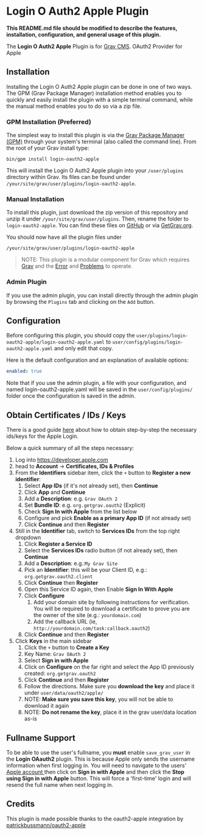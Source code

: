 # Login O Auth2 Apple Plugin

**This README.md file should be modified to describe the features, installation, configuration, and general usage of this plugin.**

The **Login O Auth2 Apple** Plugin is for [Grav CMS](http://github.com/getgrav/grav). OAuth2 Provider for Apple

## Installation

Installing the Login O Auth2 Apple plugin can be done in one of two ways. The GPM (Grav Package Manager) installation method enables you to quickly and easily install the plugin with a simple terminal command, while the manual method enables you to do so via a zip file.

### GPM Installation (Preferred)

The simplest way to install this plugin is via the [Grav Package Manager (GPM)](http://learn.getgrav.org/advanced/grav-gpm) through your system's terminal (also called the command line).  From the root of your Grav install type:

    bin/gpm install login-oauth2-apple

This will install the Login O Auth2 Apple plugin into your `/user/plugins` directory within Grav. Its files can be found under `/your/site/grav/user/plugins/login-oauth2-apple`.

### Manual Installation

To install this plugin, just download the zip version of this repository and unzip it under `/your/site/grav/user/plugins`. Then, rename the folder to `login-oauth2-apple`. You can find these files on [GitHub](https://github.com/trilbymedia/grav-plugin-login-oauth2-apple) or via [GetGrav.org](http://getgrav.org/downloads/plugins#extras).

You should now have all the plugin files under

    /your/site/grav/user/plugins/login-oauth2-apple
	
> NOTE: This plugin is a modular component for Grav which requires [Grav](http://github.com/getgrav/grav) and the [Error](https://github.com/getgrav/grav-plugin-error) and [Problems](https://github.com/getgrav/grav-plugin-problems) to operate.

### Admin Plugin

If you use the admin plugin, you can install directly through the admin plugin by browsing the `Plugins` tab and clicking on the `Add` button.

## Configuration

Before configuring this plugin, you should copy the `user/plugins/login-oauth2-apple/login-oauth2-apple.yaml` to `user/config/plugins/login-oauth2-apple.yaml` and only edit that copy.

Here is the default configuration and an explanation of available options:

```yaml
enabled: true
```

Note that if you use the admin plugin, a file with your configuration, and named login-oauth2-apple.yaml will be saved in the `user/config/plugins/` folder once the configuration is saved in the admin.

## Obtain Certificates / IDs / Keys

There is a good guide [here](https://developer.okta.com/blog/2019/06/04/what-the-heck-is-sign-in-with-apple) about how to obtain step-by-step the necessary ids/keys for the Apple Login.

Below a quick summary of all the steps necessary:

1. Log into https://developer.apple.com
2. head to **Account** -> **Certificates, IDs & Profiles**
3. From the **Identifiers** sidebar item, click the `+` button to **Register a new identifier**:
    1. Select **App IDs** (if it's not already set), then **Continue**
    1. Click **App** and **Continue**   
    1. Add a **Description**: e.g. `Grav OAuth 2`
    2. Set **Bundle ID**: e.g. `org.getgrav.oauth2` (Explicit)
    3. Check **Sign In with Apple** from the list below
    4. Configure and pick **Enable as a primary App ID** (if not already set)
    4. Click **Continue** and then **Register**
4. Still in the **Identifier** tab, switch to **Services IDs** from the top right dropdown
    1. Click **Register a Service ID**
    2. Select the **Services IDs** radio button (if not already set), then **Continue**
    3. Add a **Description**: e.g.:`My Grav Site`
    4. Pick an **Identifier**: this will be your Client ID, e.g.: `org.getgrav.oauth2.client`
    4. Click **Continue** then **Register**
    4. Open this Service ID again, then Enable **Sign In With Apple**
    6. Click **Configure**
        1. Add your domain site by following instructions for verification. You will be required to download a certificate to prove you are the owner of the site (e.g.: `yourdomain.com`)
        2. Add the callback URL (ie, `http://yourdomain.com/task:callback.oauth2`)
    7. Click **Continue** and then **Register**
5. Click **Keys** in the main sidebar
    1. Click the `+` button to **Create a Key**
    1. Key Name: `Grav OAuth 2`
    2. Select **Sign in with Apple**
    3. Click on **Configure** on the far right and select the App ID previously created: `org.getgrav.oauth2`
    4. Click **Continue** and then **Register**
    5. Follow the directions. Make sure you **download the key** and place it under `user/data/oauth2/apple/`
    1. NOTE: **Make sure you save this key**, you will not be able to download it again
    2. NOTE: **Do not rename the key**, place it in the grav user/data location as-is


## Fullname Support

To be able to use the user's fullname, you **must** enable `save_grav_user` in the **Login OAauth2** plugin. This is because Apple only sends the username information when first logging in.  You will need to navigate to the users' [Apple account ](https://appleid.apple.com/account/manage/section/security) then click on **Sign in with Apple** and then click the **Stop using Sign in with Apple** button. This will force a 'first-time' login and will resend the full name when next logging in.

## Credits

This plugin is made possible thanks to the oauth2-apple integration by [patrickbussmann/oauth2-apple](https://github.com/patrickbussmann/oauth2-apple)


